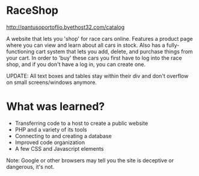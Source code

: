 # RaceShop

http://pantusoportoflio.byethost32.com/catalog

A website that lets you 'shop' for race cars online. Features a product page where you can view and learn about all cars in stock. Also has a fully-functioning cart system that lets you add, delete, and purchase things from your cart. In order to 'buy' these cars you first have to log into the race shop, and if you don't have a log in, you can create one.

UPDATE: All text boxes and tables stay within their div and don't overflow on small screens/windows anymore.

# What was learned?
* Transferring code to a host to create a public website
* PHP and a variety of its tools
* Connecting to and creating a database
* Improved code organization
* A few CSS and Javascript elements

Note: Google or other browsers may tell you the site is deceptive or dangerous, it's not.
